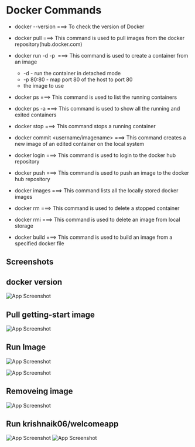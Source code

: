 
# Docker Commands





- docker --version ===> To check the version of Docker

- docker pull  ===> This command is used to pull images from the docker repository(hub.docker.com)

- docker run -d -p <image name>  ===>  This command is used to create a container from an image
   - -d - run the container in detached mode
   - -p 80:80 - map port 80 of the host to port 80 
   - <image name>the image to use  
    
- docker ps ===> This command is used to list the running containers

- docker ps -a ===> This command is used to show all the running and exited containers

- docker stop <container id> ===>  This command stops a running container

- docker commit <conatainer id> <username/imagename>  ===>  This command creates a new image of an edited container on the local system

- docker login  ===> This command is used to login to the docker hub repository

- docker push   ===> This command is used to push an image to the docker hub repository

- docker images ===> This command lists all the locally stored docker images

- docker rm  ===> This command is used to delete a stopped container

- docker rmi ===> This command is used to delete an image from local storage

- docker build  ===>  This command is used to build an image from a specified docker file



## Screenshots

## docker version
![App Screenshot](https://dsm01pap002files.storage.live.com/y4m8v3itBYUPhqlzpXX61F02J2NHIZu0k7Dn6Y9_HFI7rDJawXpKlzgOCjamXJmGH_9xQHf833S5il-RJeFCu3wTFGzUrB0Rt7CWqMSYu_Me0u8GToBwDworUU4_zQlhQ4plDEyqyqzH5Ap4Ja6enAkH-XAc3YdxQclLVIvqi9RharNzBN3gOz0GA98jWlFsjHmj0i8qcmDB5tCBw4TFSzxAzI9RQRzK8hNPdo53ZrW2pM?encodeFailures=1&width=368&height=141)
## Pull getting-start image
![App Screenshot](https://dsm01pap002files.storage.live.com/y4mh6fbAtLfBAl-BXbPU5MJ0tN1dDfNxwat5GkYtUeHjAAiiu-JZqrqJob8d8Tpy_YlFb9cFOXdlZ8d9gtkls4AhnK5LcqY7_Yc5cuteGmJJU2Z4ssl6mzTYkvQ0seLm-RyFzay22yrmbu4YIqbXUUg5j4FqV_rOwrURwypj6yikkdM6L5igkEnaqdQ185_Jq3kmDlwnz9qhp7ppmze8vZUcMV-rgazQK-wwA_Srl49BaE?encodeFailures=1&width=855&height=356)
## Run Image
![App Screenshot](https://dsm01pap002files.storage.live.com/y4mJNUfpgTCHHm0gEUKwhr4zNhSddlb3yBKQaYY5V2sthGmT1Aj8lLtaW5HSFlzJb7yJn27lRxvyhK1-MnmJ7lv_-ChrrLiDqc_EqUWsxvUSoKTKHeMHxjIsFxs9hlZDsUL9KBcvzd414OK1FyOmBG8ApXN-gtT2h7BOhV-SQzSMMOIxWePOY5jHQKbJA4oLJC71J1weWdPvK2MgfiLMC2RNXL5_v7EVQdgzB-F4SYWdck?encodeFailures=1&width=1473&height=457)

![App Screenshot](https://dsm01pap002files.storage.live.com/y4m3Y7jGBW_QnsXLccXySZYY-6L4zteV21uYZCElSxQWRTUvpvrW5cHzqRwW8bRqvnCjHITE1CWGAbqu6KNqdasRUS4NxF7mAbcW8YoPN5jcYHhOrehGqoBEhQkjEWGxRhpS6GQm_cyysFy-9y8OjgJFsdHoMgyqWLXy7ccrydH-kKy2pdrkfZR7vzGnna1JYqe4DJ6f8H3VF45q9P-8_76etYuKYt8pgJoFDkCmM5f79Y?encodeFailures=1&width=1496&height=842)
## Removeing image
![App Screenshot](https://dsm01pap002files.storage.live.com/y4mm3oXjDMxR28b1FyStSJDM-wUx6fjLxz5HXkwrppz5R8q8_kQf3VKhZ8Eskts4xL2wHoTtL38d3WSgemLK-q6nYjyUyd1zIUNqkNZHuo13zhlY3rXdqKnXyMMnrjNlL92SdyXKg23IUcm9QFlIAD5Efo9C2-G5aJAj-BvYnyPeip7BpSmHJ4vny4sAbGhWWXRqPMOK97cWmQYXVpo4wGOwFk9kb7LeG8fnx67yM9wv24?encodeFailures=1&width=941&height=390)
## Run krishnaik06/welcomeapp 
![App Screenshot](https://dsm01pap002files.storage.live.com/y4m7M-pFb5dVKTrEj8LM_Xw1tygXsVzDnJc-7rBJfoTrl-ezSl4T1VBI_yzoXav-UqRS672qQ-RLcwyIhl4U0FAx9UEVokRkYnaveOC-MnelnCH2qRIqCHolpClHcNi6BVV-zfG15h0FzoOy3u9R6V7Eaomkn6lkgKhJSm0SLVBXQhtRUcYyiUBYrRxbng84z3fKwCvnRZqcwg146su4dcjGThsXJ7sOAHLC9Itf8cVHnc?encodeFailures=1&width=1393&height=242)
![App Screenshot](https://dsm01pap002files.storage.live.com/y4mAXm0inli6h7sgock3Od-9IJM6xBez9Xr7T0pCqanvAmxxnYrKe6uFDNIeKVbnAmiT-ZOyXIsdlXDqRANuw-HO0ZPaVLEyUAhSjlPwLOSMsZVdRFewVNpCpjqlnIowjmUxEzzQwx3UMACdwvFZ_Bm8x07slQDulTMZMI0rRJvupwHj1GfQiJOENlHtZAX71Pl2dP3TD7AXHkSJGuTw1hJ9TzdkDka7EPA9iElAPpq_-Q?encodeFailures=1&width=1496&height=842)


